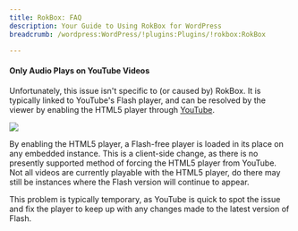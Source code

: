 ```yaml
---
title: RokBox: FAQ
description: Your Guide to Using RokBox for WordPress
breadcrumb: /wordpress:WordPress/!plugins:Plugins/!rokbox:RokBox

---
```


#### Only Audio Plays on YouTube Videos

Unfortunately, this issue isn't specific to (or caused by) RokBox. It is typically linked to YouTube's Flash player, and can be resolved by the viewer by enabling the HTML5 player through [YouTube](http://youtube.com/html5).

![][html5]

By enabling the HTML5 player, a Flash-free player is loaded in its place on any embedded instance. This is a client-side change, as there is no presently supported method of forcing the HTML5 player from YouTube. Not all videos are currently playable with the HTML5 player, do there may still be instances where the Flash version will continue to appear.

This problem is typically temporary, as YouTube is quick to spot the issue and fix the player to keep up with any changes made to the latest version of Flash.

[html5]: assets/html5.jpg
